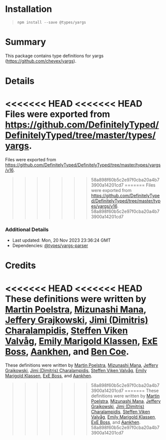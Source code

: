 # Installation
> `npm install --save @types/yargs`

# Summary
This package contains type definitions for yargs (https://github.com/chevex/yargs).

# Details
<<<<<<< HEAD
<<<<<<< HEAD
Files were exported from https://github.com/DefinitelyTyped/DefinitelyTyped/tree/master/types/yargs.
=======
Files were exported from https://github.com/DefinitelyTyped/DefinitelyTyped/tree/master/types/yargs/v16.
>>>>>>> 58a898f60b5c2e97f0cba20a4b73900a14201cd7
=======
Files were exported from https://github.com/DefinitelyTyped/DefinitelyTyped/tree/master/types/yargs/v16.
>>>>>>> 58a898f60b5c2e97f0cba20a4b73900a14201cd7

### Additional Details
 * Last updated: Mon, 20 Nov 2023 23:36:24 GMT
 * Dependencies: [@types/yargs-parser](https://npmjs.com/package/@types/yargs-parser)

# Credits
<<<<<<< HEAD
<<<<<<< HEAD
These definitions were written by [Martin Poelstra](https://github.com/poelstra), [Mizunashi Mana](https://github.com/mizunashi-mana), [Jeffery Grajkowski](https://github.com/pushplay), [Jimi (Dimitris) Charalampidis](https://github.com/JimiC), [Steffen Viken Valvåg](https://github.com/steffenvv), [Emily Marigold Klassen](https://github.com/forivall), [ExE Boss](https://github.com/ExE-Boss), [Aankhen](https://github.com/Aankhen), and [Ben Coe](https://github.com/bcoe).
=======
These definitions were written by [Martin Poelstra](https://github.com/poelstra), [Mizunashi Mana](https://github.com/mizunashi-mana), [Jeffery Grajkowski](https://github.com/pushplay), [Jimi (Dimitris) Charalampidis](https://github.com/JimiC), [Steffen Viken Valvåg](https://github.com/steffenvv), [Emily Marigold Klassen](https://github.com/forivall), [ExE Boss](https://github.com/ExE-Boss), and [Aankhen](https://github.com/Aankhen).
>>>>>>> 58a898f60b5c2e97f0cba20a4b73900a14201cd7
=======
These definitions were written by [Martin Poelstra](https://github.com/poelstra), [Mizunashi Mana](https://github.com/mizunashi-mana), [Jeffery Grajkowski](https://github.com/pushplay), [Jimi (Dimitris) Charalampidis](https://github.com/JimiC), [Steffen Viken Valvåg](https://github.com/steffenvv), [Emily Marigold Klassen](https://github.com/forivall), [ExE Boss](https://github.com/ExE-Boss), and [Aankhen](https://github.com/Aankhen).
>>>>>>> 58a898f60b5c2e97f0cba20a4b73900a14201cd7
